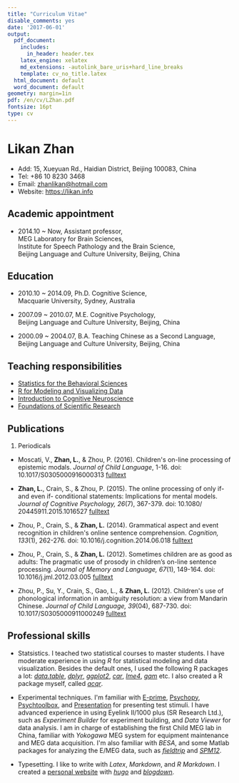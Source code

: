 ```yaml
---
title: "Curriculum Vitae"
disable_comments: yes
date: '2017-06-01'
output:
  pdf_document:
    includes:
      in_header: header.tex
    latex_engine: xelatex
    md_extensions: -autolink_bare_uris+hard_line_breaks
    template: cv_no_title.latex
  html_document: default
  word_document: default
geometry: margin=1in
pdf: /en/cv/LZhan.pdf
fontsize: 16pt
type: cv
---
```


# Likan Zhan

- Add: 15, Xueyuan Rd., Haidian District, Beijing 100083, China
- Tel:  +86 10 8230 3468
- Email: zhanlikan@hotmail.com
- Website: <https://likan.info>

## Academic appointment

- 2014.10 ~ Now, Assistant professor,<br>
  MEG Laboratory for Brain Sciences, <br>
  Institute for Speech Pathology and the Brain Science,<br>
  Beijing Language and Culture University, Beijing, China

## Education

- 2010.10 ~ 2014.09, Ph.D. Cognitive Science, <br>
  Macquarie University, Sydney, Australia

- 2007.09 ~ 2010.07, M.E. Cognitive Psychology, <br>
  Beijing Language and Culture University, Beijing, China

- 2000.09 ~ 2004.07, B.A. Teaching Chinese as a Second Language, <br>
  Beijing Language and Culture University, Beijing, China


## Teaching responsibilities

- [Statistics for the Behavioral Sciences](https://likan.info/en/teach/stat_behav_sci/)
- [R for Modeling and Visualizing Data](https://likan.info/en/teach/model_vis_data/)
- [Introduction to Cognitive Neuroscience](https://likan.info/en/teach/cogn_neurosci/)
- [Foundations of Scientific Research](https://likan.info/en/teach/found_sci_res/)

## Publications

1. Periodicals

- Moscati, V., **Zhan, L.**, & Zhou, P. (2016). Children's on-line processing of epistemic modals. *Journal of Child Language*, 1-16. doi: 10.1017/S0305000916000313 [fulltext](https://publications.likan.info/JChildLang2016.pdf)

- **Zhan, L.**, Crain, S., & Zhou, P. (2015). The online processing of only if- and even if- conditional statements: Implications for mental models. *Journal of Cognitive Psychology, 26*(7), 367-379. doi: 10.1080/ 20445911.2015.1016527 [fulltext](https://publications.likan.info/JCognPsychol2015.pdf)

- Zhou, P., Crain, S., & **Zhan, L.** (2014). Grammatical aspect and event recognition in children's online sentence comprehension. *Cognition, 133*(1), 262-276. doi: 10.1016/j.cognition.2014.06.018 [fulltext](http://publications.likan.info/Cognition2014.pdf)
- Zhou, P., Crain, S., & **Zhan, L.** (2012). Sometimes children are as good as adults: The pragmatic use of prosody in children’s on-line sentence processing. *Journal of Memory and Language, 67*(1), 149-164. doi: 10.1016/j.jml.2012.03.005 [fulltext](https://publications.likan.info/JMemLang2012.pdf)

- Zhou, P., Su, Y., Crain, S., Gao, L., & **Zhan, L.** (2012). Children's use of phonological information in ambiguity resolution: a view from Mandarin Chinese. *Journal of Child Language, 39*(04), 687-730. doi: 10.1017/S0305000911000249 [fulltext](https://publications.likan.info/JChildLang2012.pdf)

## Professional skills

- Statsistics. I teached two statistical courses to master students. I have moderate experience in using *R* for statistical modeling and data visualization. Besides the default ones, I used the following R packages a lot: [*data.table*](http://r-datatable.com), [*dplyr*](http://dplyr.tidyverse.org), [*ggplot2*](http://ggplot2.tidyverse.org), [*car*](https://cran.r-project.org/web/packages/car/index.html), [*lme4*](https://github.com/lme4/lme4), [*gam*](https://cran.r-project.org/web/packages/gam/index.html) etc. I also created a R package myself, called [*acqr*](https://github.com/likanzhan/acqr).

- Experimental techniques. I'm familiar with [E-prime](https://www.pstnet.com/eprime.cfm), [Psychopy](http://www.psychopy.org), [Psychtoolbox](http://psychtoolbox.org), and [Presentation](https://www.neurobs.com/presentation) for presenting test stimuli. I have advanced experience in using Eyelink II/1000 plus (SR Research Ltd.), such as *Experiment Builder* for experiment building, and *Data Viewer* for data analysis. I am in charge of establishing the first Child MEG lab in China, familiar with *Yokogawa* MEG system for equipment maintenance and MEG data acquisition. I'm also familiar with *BESA*, and some Matlab packages for analyzing the E/MEG data, such as [*fieldtrip*](http://www.fieldtriptoolbox.org) and [*SPM12*](https://github.com/neurodebian/spm12).

- Typesetting. I like to write with *Latex*, *Markdown*, and *R Markdown*. I created a [personal website](https://likan.info) with [*hugo*](https://gohugo.io) and [*blogdown*](https://github.com/rstudio/blogdown).
